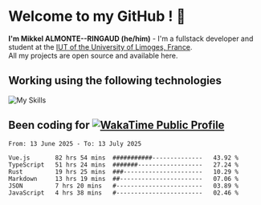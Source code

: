 # Welcome to my GitHub ! 🌃

**I'm Mikkel ALMONTE--RINGAUD (he/him)** - I'm a fullstack developer and student at the [IUT of the University of Limoges, France](https://iut.unilim.fr). \
All my projects are open source and available here.

## Working using the following technologies

![My Skills](https://skillicons.dev/icons?i=solidjs,pnpm,nodejs,ts,js,vercel,netlify,html,css,rust,astro,git,vue,md,electron,figma,github,bash,bun,cloudflare,py,tailwind,nginx,npm,tauri,vite,zig,yarn,windicss,dart,flutter,kotlin&theme=dark)

## Been coding for [![WakaTime Public Profile](https://wakatime.com/badge/user/0839e595-e07a-435c-8d59-ed95f2a3d6dd.svg?style=flat-square)](https://wakatime.com/@0839e595-e07a-435c-8d59-ed95f2a3d6dd)

<!--START_SECTION:waka-->

```plain
From: 13 June 2025 - To: 13 July 2025

Vue.js       82 hrs 54 mins  ###########--------------   43.92 %
TypeScript   51 hrs 24 mins  #######------------------   27.24 %
Rust         19 hrs 25 mins  ###----------------------   10.29 %
Markdown     13 hrs 19 mins  ##-----------------------   07.06 %
JSON         7 hrs 20 mins   #------------------------   03.89 %
JavaScript   4 hrs 38 mins   #------------------------   02.46 %
```

<!--END_SECTION:waka-->
